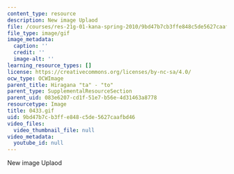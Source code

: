 ```yaml
---
content_type: resource
description: New image Uplaod
file: /courses/res-21g-01-kana-spring-2010/9bd47b7cb3ffe848c5de5627caafbd46_0433.gif
file_type: image/gif
image_metadata:
  caption: ''
  credit: ''
  image-alt: ''
learning_resource_types: []
license: https://creativecommons.org/licenses/by-nc-sa/4.0/
ocw_type: OCWImage
parent_title: Hiragana "ta" - "to"
parent_type: SupplementalResourceSection
parent_uid: 083e6207-cd1f-51e7-b56e-4d31463a8778
resourcetype: Image
title: 0433.gif
uid: 9bd47b7c-b3ff-e848-c5de-5627caafbd46
video_files:
  video_thumbnail_file: null
video_metadata:
  youtube_id: null
---
```

New image Uplaod